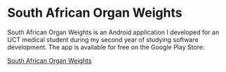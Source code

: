 # South African Organ Weights
South African Organ Weights is an Android application I developed for an UCT medical student during my second year of studying software development. The app is available for free on the Google Play Store:

<a href="https://play.google.com/store/apps/details?id=com.johannes.johannesdevries.southafricanorganweights&hl=en
">South African Organ Weights</a>
